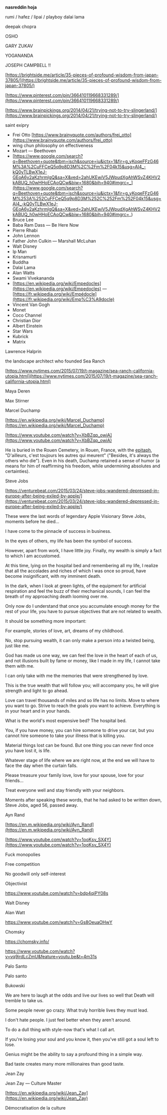 **nasreddin hoja**

rumi / hafez / lipai / playboy dalai lama

deepak chopra

OSHO

GARY ZUKAV

YOGANANDA

JOSEPH CAMPBELL !!

[https://brightside.me/article/35-pieces-of-profound-wisdom-from-japan-37805/](https://brightside.me/article/35-pieces-of-profound-wisdom-from-japan-37805/)

[https://www.pinterest.com/pin/366410119668331289/](https://www.pinterest.com/pin/366410119668331289/)

[https://www.brainpickings.org/2014/04/21/trying-not-to-try-slingerland/](https://www.brainpickings.org/2014/04/21/trying-not-to-try-slingerland/)

saint exipry

- Frei Otto [https://www.brainyquote.com/authors/frei_otto](https://www.brainyquote.com/authors/frei_otto)
- wing chun philosophy on effectiveness
- Mozart — Beethoven
- [https://www.google.com/search?q=Beethoven+quote&tbm=isch&source=iu&ictx=1&fir=g_yKoqeFFzG46M%3A%2CuFFCeQ5q9p8D3M%2C%2Fm%2F04k15&usg=AI4_-kQ0yTLBwX1eJ-GEoA6y2aKzhrmlgQ&sa=X&ved=2ahUKEwiV5JWpudXgAhWSvZ4KHV2kABUQ_h0wHHoECAoQCw&biw=1680&bih=940#imgrc=_](https://www.google.com/search?q=Beethoven+quote&tbm=isch&source=iu&ictx=1&fir=g_yKoqeFFzG46M%253A%252CuFFCeQ5q9p8D3M%252C%252Fm%252F04k15&usg=AI4_-kQ0yTLBwX1eJ-GEoA6y2aKzhrmlgQ&sa=X&ved=2ahUKEwiV5JWpudXgAhWSvZ4KHV2kABUQ_h0wHHoECAoQCw&biw=1680&bih=940#imgrc=_)
- Bruce Lee
- Baba Ram Dass — Be Here Now
- Pierre Rhabi
- John Lennon
- Father John Culkin — Marshall McLuhan
- Walt Disney
- Ip Man
- Krisnamurti
- Buddha
- Dalai Lama
- Alan Watts
- Swami Vivekananda
- [https://en.wikipedia.org/wiki/Empedocles](https://en.wikipedia.org/wiki/Empedocles) — [https://fr.wikipedia.org/wiki/Empédocle](https://fr.wikipedia.org/wiki/Emp%C3%A9docle)
- Vincent Van Gogh
- Monet
- Coco Channel
- Christian Dior
- Albert Einstein
- Star Wars
- Kubrick
- Matrix

Lawrence Halprin

the landscape architect who founded Sea Ranch

[https://www.nytimes.com/2015/07/19/t-magazine/sea-ranch-california-utopia.html](https://www.nytimes.com/2015/07/19/t-magazine/sea-ranch-california-utopia.html)

Maya Deren

Max Stirner

Marcel Duchamp

[https://en.wikipedia.org/wiki/Marcel_Duchamp](https://en.wikipedia.org/wiki/Marcel_Duchamp)

[https://www.youtube.com/watch?v=XbBZqp_owiA](https://www.youtube.com/watch?v=XbBZqp_owiA)

He is buried in the Rouen Cemetery, in Rouen, France, with the [epitaph](https://en.wikipedia.org/wiki/Epitaph), "D'ailleurs, c'est toujours les autres qui meurent" ("Besides, it's always the others who die"). Even in his death, Duchamp retained a sense of humor (a means for him of reaffirming his freedom, while undermining absolutes and certainties).

Steve Jobs

[https://venturebeat.com/2015/03/24/steve-jobs-wandered-depressed-in-europe-after-being-exiled-by-apple/](https://venturebeat.com/2015/03/24/steve-jobs-wandered-depressed-in-europe-after-being-exiled-by-apple/)

These were the last words of legendary Apple Visionary Steve Jobs, moments before he died...

I have come to the pinnacle of success in business.

In the eyes of others, my life has been the symbol of success.

However, apart from work, I have little joy. Finally, my wealth is simply a fact to which I am accustomed.

At this time, lying on the hospital bed and remembering all my life, I realize that all the accolades and riches of which I was once so proud, have become insignificant, with my imminent death.

In the dark, when I look at green lights, of the equipment for artificial respiration and feel the buzz of their mechanical sounds, I can feel the breath of my approaching death looming over me.

Only now do I understand that once you accumulate enough money for the rest of your life, you have to pursue objectives that are not related to wealth.

It should be something more important:

For example, stories of love, art, dreams of my childhood.

No, stop pursuing wealth, it can only make a person into a twisted being, just like me.

God has made us one way, we can feel the love in the heart of each of us, and not illusions built by fame or money, like I made in my life, I cannot take them with me.

I can only take with me the memories that were strengthened by love.

This is the true wealth that will follow you; will accompany you, he will give strength and light to go ahead.

Love can travel thousands of miles and so life has no limits. Move to where you want to go. Strive to reach the goals you want to achieve. Everything is in your heart and in your hands.

What is the world's most expensive bed? The hospital bed.

You, if you have money, you can hire someone to drive your car, but you cannot hire someone to take your illness that is killing you.

Material things lost can be found. But one thing you can never find once you have lost it, is life.

Whatever stage of life where we are right now, at the end we will have to face the day when the curtain falls.

Please treasure your family love, love for your spouse, love for your friends...

Treat everyone well and stay friendly with your neighbors.

Moments after speaking these words, that he had asked to be written down, Steve Jobs, aged 56, passed away.

Ayn Rand

[https://en.m.wikipedia.org/wiki/Ayn_Rand](https://en.m.wikipedia.org/wiki/Ayn_Rand)

[https://www.youtube.com/watch?v=1ooKsv_SX4Y](https://www.youtube.com/watch?v=1ooKsv_SX4Y)

Fuck monopolies

Free competition

No goodwill only self-interest

Objectivist

https://www.youtube.com/watch?v=bdp4qiPY08s

Walt Disney

Alan Watt

https://www.youtube.com/watch?v=Gs8OeuaOHwY

Chomsky

https://chomsky.info/

https://www.youtube.com/watch?v=vq9irdLcZmU&feature=youtu.be&t=4m31s

Palo Santo

Palo santo

Bukowski

We are here to laugh at the odds and live our lives so well that Death will tremble to take us.

Some people never go crazy. What truly horrible lives they must lead.

I don't hate people. I just feel better when they aren't around.

To do a dull thing with style-now that's what I call art.

If you're losing your soul and you know it, then you've still got a soul left to lose.

Genius might be the ability to say a profound thing in a simple way.

Bad taste creates many more millionaires than good taste.

Jean Zay

Jean Zay — Culture Master

[https://en.wikipedia.org/wiki/Jean_Zay](https://en.wikipedia.org/wiki/Jean_Zay)

Démocratisation de la culture